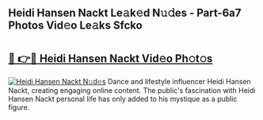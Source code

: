 ## Heidi Hansen Nackt Le𝚊k𝚎d N𝚞𝚍es - Part-6a7 Photos Vid𝚎o Le𝚊ks Sfcko

# <h2><a href="http://fb78hlw.evod.top/?m=Heidi+Hansen+Nackt">🔗 👉🔴 Heidi Hansen Nackt Vid𝚎o Ph𝚘t𝚘s</a></h2>

[![Heidi Hansen Nackt N𝚞d𝚎s](https://i.imgur.com/8V9OHl7.gif)](http://fb78hlw.evod.top/?m=Heidi+Hansen+Nackt)
Dance and lifestyle influencer Heidi Hansen Nackt, creating engaging online content. The public's fascination with Heidi Hansen Nackt personal life has only added to his mystique as a public figure. 
